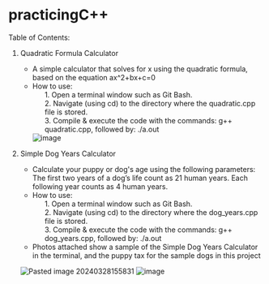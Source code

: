 # practicingC++



Table of Contents:
 1. Quadratic Formula Calculator
       - A simple calculator that solves for x using the quadratic formula, based on the equation ax^2+bx+c=0
       - How to use:
             <ol>1. Open a terminal window such as Git Bash. <br>
              2. Navigate (using cd) to the directory where the quadratic.cpp file is stored. <br>
              3. Compile & execute the code with the commands: g++ quadratic.cpp, followed by: ./a.out <br> 
              </ol>
         ![image](https://github.com/rbf123/practicingCplusplus/assets/108244092/e49050a3-cc8e-40d9-8dd1-e3297b5c46d8)

 2. Simple Dog Years Calculator
    - Calculate your puppy or dog's age using the following parameters: The first two years of a dog’s life count as 21 human years. Each following year counts as 4 human years.
    -  How to use:
       <ol>   1. Open a terminal window such as Git Bash. <br>
              2. Navigate (using cd) to the directory where the dog_years.cpp file is stored.<br>
              3. Compile & execute the code with the commands: g++ dog_years.cpp, followed by: ./a.out <br>
       </ol>
    - Photos attached show a sample of the Simple Dog Years Calculator in the terminal, and the puppy tax for the sample dogs in this project

    ![Pasted image 20240328155831](https://github.com/rbf123/practicingCplusplus/assets/108244092/6cd711a5-1947-4cce-8d03-416cf748ba25)
    ![image](https://github.com/rbf123/practicingCplusplus/assets/108244092/2f2429a8-6d4e-4c5a-92c7-06c314770ef5)
